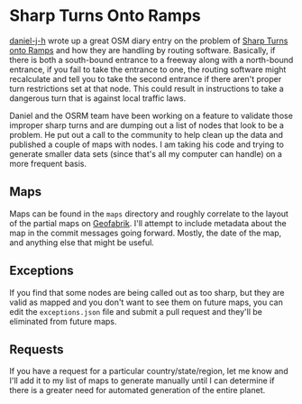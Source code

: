 Sharp Turns Onto Ramps
======================

[daniel-j-h](http://www.openstreetmap.org/user/daniel-j-h) wrote up a great
OSM diary entry on the problem of
[Sharp Turns onto Ramps](http://www.openstreetmap.org/user/daniel-j-h/diary/41777)
and how they are handling by routing software. Basically, if there is both a south-bound
entrance to a freeway along with a north-bound entrance, if you fail to take the entrance
to one, the routing software might recalculate and tell you to take the second entrance
if there aren't proper turn restrictions set at that node. This could result in
instructions to take a dangerous turn that is against local traffic laws.

Daniel and the OSRM team have been working on a feature to validate those improper
sharp turns and are dumping out a list of nodes that look to be a problem. He put out a call
to the community to help clean up the data and published a couple of maps with nodes. I
am taking his code and trying to generate smaller data sets (since that's all my computer
can handle) on a more frequent basis.

Maps
----
Maps can be found in the `maps` directory and roughly correlate to the layout of the
partial maps on [Geofabrik](http://download.geofabrik.de/). I'll attempt to include
metadata about the map in the commit messages going forward. Mostly, the date of the
map, and anything else that might be useful.

Exceptions
----------
If you find that some nodes are being called out as too sharp, but they are valid as mapped
and you don't want to see them on future maps, you can edit the `exceptions.json` file and
submit a pull request and they'll be eliminated from future maps.

Requests
--------
If you have a request for a particular country/state/region, let me know and I'll add it
to my list of maps to generate manually until I can determine if there is a greater need
for automated generation of the entire planet.
